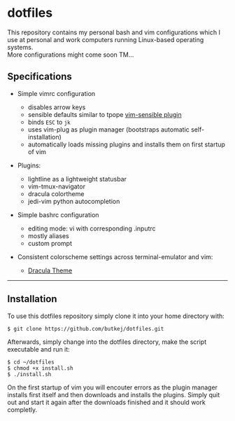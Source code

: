 # dotfiles
This repository contains my personal bash and vim configurations which I use at personal and work computers running Linux-based operating systems.  
More configurations might come soon TM...  

## Specifications
- Simple vimrc configuration
    - disables arrow keys
    - sensible defaults similar to tpope [vim-sensible plugin](https://github.com/tpope/vim-sensible)
    - binds `ESC` to `jk`
    - uses vim-plug as plugin manager (bootstraps automatic self-installation)
    - automatically loads missing plugins and installs them on first startup of vim

- Plugins:
    - lightline as a lightweight statusbar
    - vim-tmux-navigator
    - dracula colortheme
    - jedi-vim python autocompletion

- Simple bashrc configuration
    - editing mode: vi with corresponding .inputrc
    - mostly aliases
    - custom prompt

- Consistent colorscheme settings across terminal-emulator and vim:
    - [Dracula Theme](https://draculatheme.com)
---
## Installation
To use this dotfiles repository simply clone it into your home directory with:  
```
$ git clone https://github.com/butkej/dotfiles.git
```

Afterwards, simply change into the dotfiles directory, make the script executable and run it:  
```
$ cd ~/dotfiles
$ chmod +x install.sh
$ ./install.sh
```

On the first startup of vim you will encouter errors as the plugin manager installs first itself and then downloads and installs the plugins. Simply quit out and start it again after the downloads finished and it should work completly.  

